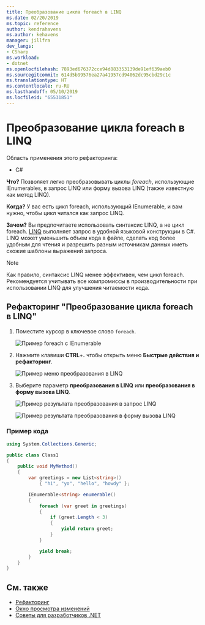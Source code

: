 ```yaml
---
title: Преобразование цикла foreach в LINQ
ms.date: 02/20/2019
ms.topic: reference
author: kendrahavens
ms.author: kehavens
manager: jillfra
dev_langs:
- CSharp
ms.workload:
- dotnet
ms.openlocfilehash: 7893ed676372cce94d883353139de91ef639aeb0
ms.sourcegitcommit: 614d5b99576ea27a41957cd94062dc95cbd29c1c
ms.translationtype: HT
ms.contentlocale: ru-RU
ms.lasthandoff: 05/10/2019
ms.locfileid: "65531851"
---
```

# <a name="convert-a-foreach-loop-to-linq"></a>Преобразование цикла foreach в LINQ

Область применения этого рефакторинга:

- C#

**Что?** Позволяет легко преобразовывать циклы *foreach*, использующие IEnumerables, в запрос LINQ или форму вызова LINQ (также известную как метод LINQ).

**Когда?** У вас есть цикл foreach, использующий IEnumerable, и вам нужно, чтобы цикл читался как запрос LINQ.

**Зачем?** Вы предпочитаете использовать синтаксис LINQ, а не цикл foreach. [LINQ](/dotnet/csharp/programming-guide/concepts/linq/introduction-to-linq) выполняет запрос в удобной языковой конструкции в C#. LINQ может уменьшить объем кода в файле, сделать код более удобным для чтения и разрешить разным источникам данных иметь схожие шаблоны выражений запроса.

> [!NOTE]
> Как правило, синтаксис LINQ менее эффективен, чем цикл foreach. Рекомендуется учитывать все компромиссы в производительности при использовании LINQ для улучшения читаемости кода.

## <a name="convert-a-foreach-loop-to-linq-refactoring"></a>Рефакторинг "Преобразование цикла foreach в LINQ"

1. Поместите курсор в ключевое слово `foreach`.

    ![Пример foreach с IEnumerable](media/convert-foreach-to-LINQ.png)

2. Нажмите клавиши **CTRL**+**.** чтобы открыть меню **Быстрые действия и рефакторинг**.

   ![Пример меню преобразования в LINQ](media/convert-foreach-to-LINQ-codefix.png)

3. Выберите параметр **преобразования в LINQ** или **преобразования в форму вызова LINQ**.

   ![Пример результата преобразования в запрос LINQ](media/convert-foreach-to-LINQ-result.png)

   ![Пример результата преобразования в форму вызова LINQ](media/convert-foreach-to-LINQ-callform-result.png)

### <a name="sample-code"></a>Пример кода

```csharp
using System.Collections.Generic;

public class Class1
{
    public void MyMethod()
    {
        var greetings = new List<string>()
            { "hi", "yo", "hello", "howdy" };

        IEnumerable<string> enumerable()
        {
            foreach (var greet in greetings)
            {
                if (greet.Length < 3)
                {
                    yield return greet;
                }
            }

            yield break;
        }
    }
}
```

## <a name="see-also"></a>См. также

- [Рефакторинг](../refactoring-in-visual-studio.md)
- [Окно просмотра изменений](../../ide/preview-changes.md)
- [Советы для разработчиков .NET](../csharp-developer-productivity.md)
